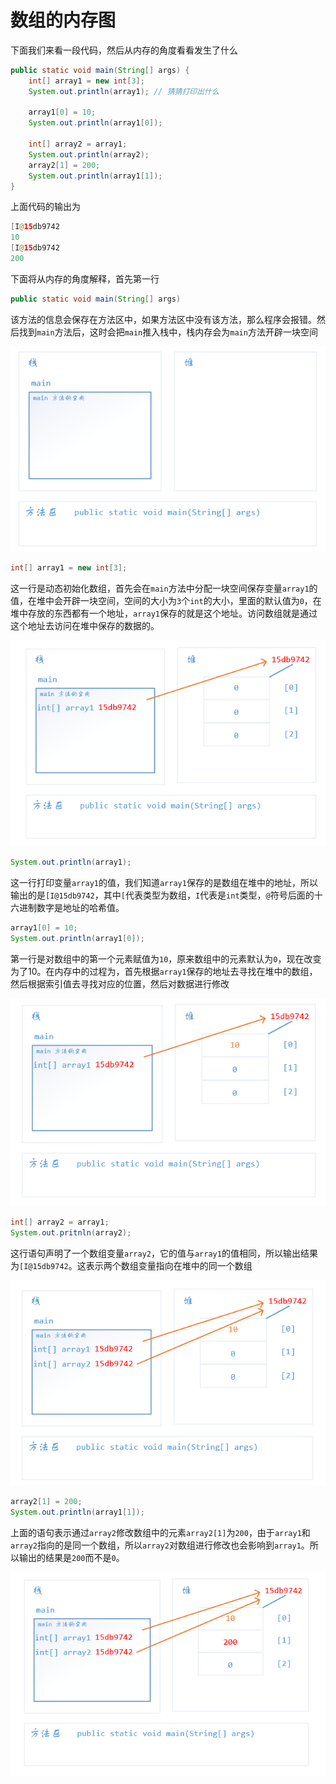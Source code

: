# 数组的内存图

下面我们来看一段代码，然后从内存的角度看看发生了什么

```java
public static void main(String[] args) {
    int[] array1 = new int[3];
    System.out.println(array1); // 猜猜打印出什么
    
    array1[0] = 10;
    System.out.println(array1[0]);
    
    int[] array2 = array1;
    System.out.println(array2); 
    array2[1] = 200;
    System.out.println(array1[1]);
}
```

上面代码的输出为

```java
[I@15db9742
10
[I@15db9742
200
```

下面将从内存的角度解释，首先第一行

```java
public static void main(String[] args)
```

该方法的信息会保存在方法区中，如果方法区中没有该方法，那么程序会报错。然后找到`main`方法后，这时会把`main`推入栈中，栈内存会为`main`方法开辟一块空间

<img src="images/内存模型1.png">

```java
int[] array1 = new int[3];
```

这一行是动态初始化数组，首先会在`main`方法中分配一块空间保存变量`array1`的值，在堆中会开辟一块空间，空间的大小为`3`个`int`的大小，里面的默认值为`0`，在堆中存放的东西都有一个地址，`array1`保存的就是这个地址。访问数组就是通过这个地址去访问在堆中保存的数据的。

<img src="images/内存模型2.png">

```java
System.out.println(array1);
```

这一行打印变量`array1`的值，我们知道`array1`保存的是数组在堆中的地址，所以输出的是`[I@15db9742`，其中`[`代表类型为数组，`I`代表是`int`类型，`@`符号后面的十六进制数字是地址的哈希值。

```java
array1[0] = 10;
System.out.println(array1[0]);
```

第一行是对数组中的第一个元素赋值为`10`，原来数组中的元素默认为`0`，现在改变为了10。在内存中的过程为，首先根据`array1`保存的地址去寻找在堆中的数组，然后根据索引值去寻找对应的位置，然后对数据进行修改

<img src="images/内存模型3.png">

```java
int[] array2 = array1;
System.out.pritnln(array2);
```

这行语句声明了一个数组变量`array2`，它的值与`array1`的值相同，所以输出结果为`[I@15db9742`。这表示两个数组变量指向在堆中的同一个数组

<img src="images/内存模型4.png">

```java
array2[1] = 200;
System.out.println(array1[1]);
```

上面的语句表示通过`array2`修改数组中的元素`array2[1]`为`200`，由于`array1`和`array2`指向的是同一个数组，所以`array2`对数组进行修改也会影响到`array1`。所以输出的结果是`200`而不是`0`。

<img src="images/内存模型5.png">